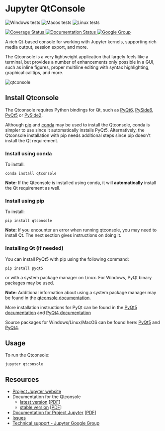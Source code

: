 # Jupyter QtConsole


![Windows tests](https://github.com/jupyter/qtconsole/workflows/Windows%20tests/badge.svg)
![Macos tests](https://github.com/jupyter/qtconsole/workflows/Macos%20tests/badge.svg)
![Linux tests](https://github.com/jupyter/qtconsole/workflows/Linux%20tests/badge.svg)

[
![Coverage Status](https://coveralls.io/repos/github/jupyter/qtconsole/badge.svg?branch=master)
](https://coveralls.io/github/jupyter/qtconsole?branch=master)
[
![Documentation Status](https://readthedocs.org/projects/qtconsole/badge/?version=stable)
](https://qtconsole.readthedocs.io/en/stable/)
[
![Google Group](https://img.shields.io/badge/-Google%20Group-lightgrey.svg)
](https://groups.google.com/forum/#!forum/jupyter)

A rich Qt-based console for working with Jupyter kernels,
supporting rich media output, session export, and more.

The Qtconsole is a very lightweight application that largely feels like a terminal, but
provides a number of enhancements only possible in a GUI, such as inline
figures, proper multiline editing with syntax highlighting, graphical calltips,
and more.


![qtconsole](https://raw.githubusercontent.com/jupyter/qtconsole/master/docs/source/_images/qtconsole.png)


## Install Qtconsole
The Qtconsole requires Python bindings for Qt, such as [PyQt6](https://pypi.org/project/PyQt6/), [PySide6](https://pypi.org/project/PySide6/), [PyQt5](https://pypi.org/project/PyQt5/) or [PySide2](https://pypi.org/project/PySide2/).

Although [pip](https://pypi.python.org/pypi/pip) and
[conda](http://conda.pydata.org/docs) may be used to install the Qtconsole, conda
is simpler to use since it automatically installs PyQt5. Alternatively,
the Qtconsole installation with pip needs additional steps since pip doesn't install
the Qt requirement.

### Install using conda
To install:

    conda install qtconsole

**Note:** If the Qtconsole is installed using conda, it will **automatically**
install the Qt requirement as well.

### Install using pip
To install:

    pip install qtconsole

**Note:** If you encounter an error when running qtconsole, you may need to install Qt. The next section gives instructions on doing it.

### Installing Qt (if needed)
You can install PyQt5 with pip using the following command:

    pip install pyqt5

or with a system package manager on Linux. For Windows, PyQt binary packages may be
used.

**Note:** Additional information about using a system package manager may be
found in the [qtconsole documentation](https://qtconsole.readthedocs.io).

More installation instructions for PyQt can be found in the [PyQt5 documentation](http://pyqt.sourceforge.net/Docs/PyQt5/installation.html) and [PyQt4 documentation](http://pyqt.sourceforge.net/Docs/PyQt4/installation.html)

Source packages for Windows/Linux/MacOS can be found here: [PyQt5](https://www.riverbankcomputing.com/software/pyqt/download5) and [PyQt4](https://riverbankcomputing.com/software/pyqt/download).


## Usage
To run the Qtconsole:

    jupyter qtconsole

## Resources
- [Project Jupyter website](https://jupyter.org)
- Documentation for the Qtconsole
  * [latest version](https://qtconsole.readthedocs.io/en/latest/) [[PDF](https://media.readthedocs.org/pdf/qtconsole/latest/qtconsole.pdf)]
  * [stable version](https://qtconsole.readthedocs.io/en/stable/) [[PDF](https://media.readthedocs.org/pdf/qtconsole/stable/qtconsole.pdf)]
- [Documentation for Project Jupyter](https://jupyter.readthedocs.io/en/latest/index.html) [[PDF](https://media.readthedocs.org/pdf/jupyter/latest/jupyter.pdf)]
- [Issues](https://github.com/jupyter/qtconsole/issues)
- [Technical support - Jupyter Google Group](https://groups.google.com/forum/#!forum/jupyter)